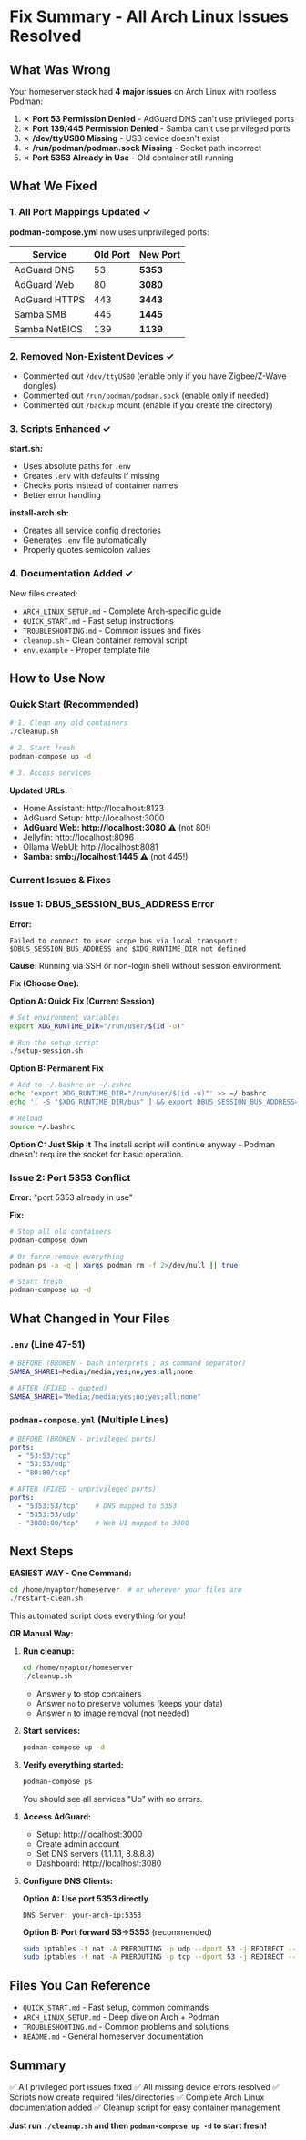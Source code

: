 # Fix Summary - All Arch Linux Issues Resolved

## What Was Wrong

Your homeserver stack had **4 major issues** on Arch Linux with rootless Podman:

1. ✗ **Port 53 Permission Denied** - AdGuard DNS can't use privileged ports
2. ✗ **Port 139/445 Permission Denied** - Samba can't use privileged ports
3. ✗ **/dev/ttyUSB0 Missing** - USB device doesn't exist
4. ✗ **/run/podman/podman.sock Missing** - Socket path incorrect
5. ✗ **Port 5353 Already in Use** - Old container still running

## What We Fixed

### 1. All Port Mappings Updated ✓

**podman-compose.yml** now uses unprivileged ports:

| Service | Old Port | New Port |
|---------|----------|----------|
| AdGuard DNS | 53 | **5353** |
| AdGuard Web | 80 | **3080** |
| AdGuard HTTPS | 443 | **3443** |
| Samba SMB | 445 | **1445** |
| Samba NetBIOS | 139 | **1139** |

### 2. Removed Non-Existent Devices ✓

- Commented out `/dev/ttyUSB0` (enable only if you have Zigbee/Z-Wave dongles)
- Commented out `/run/podman/podman.sock` (enable only if needed)
- Commented out `/backup` mount (enable if you create the directory)

### 3. Scripts Enhanced ✓

**start.sh:**
- Uses absolute paths for `.env`
- Creates `.env` with defaults if missing
- Checks ports instead of container names
- Better error handling

**install-arch.sh:**
- Creates all service config directories
- Generates `.env` file automatically
- Properly quotes semicolon values

### 4. Documentation Added ✓

New files created:
- `ARCH_LINUX_SETUP.md` - Complete Arch-specific guide
- `QUICK_START.md` - Fast setup instructions
- `TROUBLESHOOTING.md` - Common issues and fixes
- `cleanup.sh` - Clean container removal script
- `env.example` - Proper template file

## How to Use Now

### Quick Start (Recommended)

```bash
# 1. Clean any old containers
./cleanup.sh

# 2. Start fresh
podman-compose up -d

# 3. Access services
```

**Updated URLs:**
- Home Assistant: http://localhost:8123
- AdGuard Setup: http://localhost:3000
- **AdGuard Web: http://localhost:3080** ⚠️ (not 80!)
- Jellyfin: http://localhost:8096
- Ollama WebUI: http://localhost:8081
- **Samba: smb://localhost:1445** ⚠️ (not 445!)

### Current Issues & Fixes

### Issue 1: DBUS_SESSION_BUS_ADDRESS Error

**Error:**
```
Failed to connect to user scope bus via local transport:
$DBUS_SESSION_BUS_ADDRESS and $XDG_RUNTIME_DIR not defined
```

**Cause:** Running via SSH or non-login shell without session environment.

**Fix (Choose One):**

**Option A: Quick Fix (Current Session)**
```bash
# Set environment variables
export XDG_RUNTIME_DIR="/run/user/$(id -u)"

# Run the setup script
./setup-session.sh
```

**Option B: Permanent Fix**
```bash
# Add to ~/.bashrc or ~/.zshrc
echo 'export XDG_RUNTIME_DIR="/run/user/$(id -u)"' >> ~/.bashrc
echo '[ -S "$XDG_RUNTIME_DIR/bus" ] && export DBUS_SESSION_BUS_ADDRESS="unix:path=$XDG_RUNTIME_DIR/bus"' >> ~/.bashrc

# Reload
source ~/.bashrc
```

**Option C: Just Skip It**
The install script will continue anyway - Podman doesn't require the socket for basic operation.

### Issue 2: Port 5353 Conflict

**Error:** "port 5353 already in use"

**Fix:**
```bash
# Stop all old containers
podman-compose down

# Or force remove everything
podman ps -a -q | xargs podman rm -f 2>/dev/null || true

# Start fresh
podman-compose up -d
```

## What Changed in Your Files

### `.env` (Line 47-51)
```bash
# BEFORE (BROKEN - bash interprets ; as command separator)
SAMBA_SHARE1=Media;/media;yes;no;yes;all;none

# AFTER (FIXED - quoted)
SAMBA_SHARE1="Media;/media;yes;no;yes;all;none"
```

### `podman-compose.yml` (Multiple Lines)
```yaml
# BEFORE (BROKEN - privileged ports)
ports:
  - "53:53/tcp"
  - "53:53/udp"
  - "80:80/tcp"

# AFTER (FIXED - unprivileged ports)
ports:
  - "5353:53/tcp"    # DNS mapped to 5353
  - "5353:53/udp"
  - "3080:80/tcp"    # Web UI mapped to 3080
```

## Next Steps

**EASIEST WAY - One Command:**
```bash
cd /home/nyaptor/homeserver  # or wherever your files are
./restart-clean.sh
```

This automated script does everything for you!

**OR Manual Way:**

1. **Run cleanup:**
   ```bash
   cd /home/nyaptor/homeserver
   ./cleanup.sh
   ```
   - Answer `y` to stop containers
   - Answer `no` to preserve volumes (keeps your data)
   - Answer `n` to image removal (not needed)

2. **Start services:**
   ```bash
   podman-compose up -d
   ```

3. **Verify everything started:**
   ```bash
   podman-compose ps
   ```

   You should see all services "Up" with no errors.

4. **Access AdGuard:**
   - Setup: http://localhost:3000
   - Create admin account
   - Set DNS servers (1.1.1.1, 8.8.8.8)
   - Dashboard: http://localhost:3080

5. **Configure DNS Clients:**

   **Option A: Use port 5353 directly**
   ```
   DNS Server: your-arch-ip:5353
   ```

   **Option B: Port forward 53→5353** (recommended)
   ```bash
   sudo iptables -t nat -A PREROUTING -p udp --dport 53 -j REDIRECT --to-port 5353
   sudo iptables -t nat -A PREROUTING -p tcp --dport 53 -j REDIRECT --to-port 5353
   ```

## Files You Can Reference

- `QUICK_START.md` - Fast setup, common commands
- `ARCH_LINUX_SETUP.md` - Deep dive on Arch + Podman
- `TROUBLESHOOTING.md` - Common problems and solutions
- `README.md` - General homeserver documentation

## Summary

✅ All privileged port issues fixed
✅ All missing device errors resolved
✅ Scripts now create required files/directories
✅ Complete Arch Linux documentation added
✅ Cleanup script for easy container management

**Just run `./cleanup.sh` and then `podman-compose up -d` to start fresh!**
